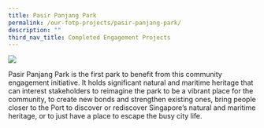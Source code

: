 ```yaml
---
title: Pasir Panjang Park
permalink: /our-fotp-projects/pasir-panjang-park/
description: ""
third_nav_title: Completed Engagement Projects
---
```

![](/images/PPP%20overview.jpg)

Pasir Panjang Park is the first park to benefit from this community engagement initiative. It holds significant natural and maritime heritage that can interest stakeholders to reimagine the park to be a vibrant place for the community, to create new bonds and strengthen existing ones, bring people closer to the Port to discover or rediscover Singapore’s natural and maritime heritage, or to just have a place to escape the busy city life.